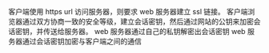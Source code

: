 客户端使用 https url 访问服务器，则要求 web 服务器建立 ssl 链接。
客户端浏览器通过双方协商一致的安全等级，建立会话密钥，然后通过网站的公钥来加密会话密钥，并传送给服务器。
web 服务器通过自己的私钥解密出会话密钥
web 服务器通过会话密钥加密与客户端之间的通信





